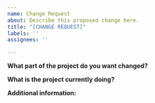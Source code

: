 ```yaml
---
name: Change Request
about: Describe this proposed change here.
title: "[CHANGE REQUEST]"
labels: ''
assignees: ''

---
```


**What part of the project do you want changed?**

**What is the project currently doing?**

**Additional information:**
